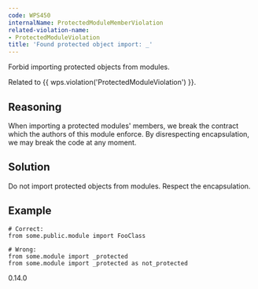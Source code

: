 ```yaml
---
code: WPS450
internalName: ProtectedModuleMemberViolation
related-violation-name:
- ProtectedModuleViolation
title: 'Found protected object import: _'
---
```


Forbid importing protected objects from modules.

Related to {{ wps.violation('ProtectedModuleViolation') }}.

## Reasoning
When importing a protected modules' members, we break the contract
which the authors of this module enforce. By disrespecting
encapsulation, we may break the code at any moment.

## Solution
Do not import protected objects from modules. Respect the
encapsulation.

## Example

    # Correct:
    from some.public.module import FooClass
    
    # Wrong:
    from some.module import _protected
    from some.module import _protected as not_protected

<div class="versionadded">

0.14.0

</div>
